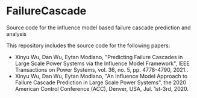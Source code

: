 # FailureCascade
Source code for the influence model based failure cascade prediction and analysis

This repository includes the source code for the following papers:
- Xinyu Wu, Dan Wu, Eytan Modiano, "Predicting Failure Cascades in Large Scale Power Systems via the Influence Model Framework", IEEE Transactions on Power Systems, vol. 36, no. 5, pp. 4778-4790, 2021..
- Xinyu Wu, Dan Wu, Eytan Modiano, "An Influence Model Approach to Failure Cascade Prediction in Large Scale Power Systems", the 2020 American Control Conference (ACC), Denver, USA, Jul. 1st-3rd, 2020.

